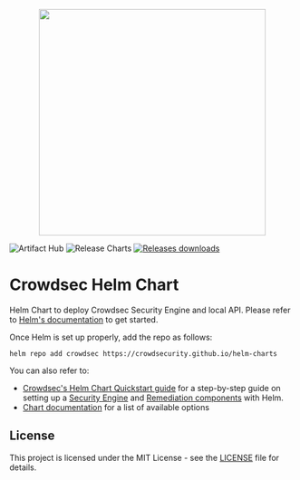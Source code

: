 <!-- Crowdsec logo -->


<!-- what "badges" do we want ? CI/CD ? Artifact hub ? Downloads ? Licence ? Link to readme -->


<p align="center">
    <img width="400px" height=auto src="https://doc.crowdsec.net/img/crowdsec_logo.png" />
</p>

![Artifact Hub](https://img.shields.io/endpoint?url=https://artifacthub.io/badge/repository/crowdsec) ![Release Charts](https://github.com/crowdsecurity/helm-charts/workflows/Release%20Charts/badge.svg?branch=main) [![Releases downloads](https://img.shields.io/github/downloads/crowdsecurity/helm-charts/total.svg)](https://github.com/crowdsecurity/helm-charts/releases)


# Crowdsec Helm Chart

Helm Chart to deploy Crowdsec Security Engine and local API. Please refer to [Helm's documentation](https://helm.sh/docs/) to get started.

Once Helm is set up properly, add the repo as follows: 

```console
helm repo add crowdsec https://crowdsecurity.github.io/helm-charts
```

You can also refer to:

 - [Crowdsec's Helm Chart Quickstart guide](https://doc.crowdsec.net/....) for a step-by-step guide on setting up a [Security Engine](https://doc.crowdsec.net/docs/next/intro) and [Remediation components](https://doc.crowdsec.net/u/bouncers/intro) with Helm.
 - [Chart documentation](https://github.com/crowdsecurity/helm-charts/blob/main/charts/crowdsec/README.md) for a list of available options

## License

This project is licensed under the MIT License - see the [LICENSE](https://github.com/crowdsecurity/helm-charts/blob/main/LICENSE) file for details.
